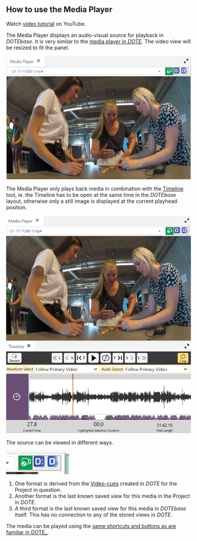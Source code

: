 ## How to use the Media Player

Watch [video tutorial](https://www.youtube.com/watch?v=w8DEAE_azc8) on YouTube.

The Media Player displays an audio-visual source for playback in _DOTEbase_.
It is very similar to the [media player in _DOTE_](https://bigsoftvideo.github.io/DOTE/play.html).
The video view will be resized to fit the panel.

[![Media player](images/mediaplayer/player.png)](images/mediaplayer/player.png)

The Media Player only plays back media in combination with the [Timeline](timeline.md) tool, ie. the Timeline has to be open at the same time in the _DOTEbase_ layout, otherwise only a still image is displayed at the current playhead position.

[![Media player](images/mediaplayer/player-timeline.png)](images/mediaplayer/player-timeline.png)

The source can be viewed in different ways.

[![Media player views](images/mediaplayer/player-views.png)](images/mediaplayer/player-views.png)

1. One format is derived from the [Video-cues](https://bigsoftvideo.github.io/DOTE/cues.html) created in _DOTE_ for the Project in question.
2. Another format is the last known saved view for this media in the Project in _DOTE_.
3. A third format is the last known saved view for this media in _DOTEbase_ itself.
This has no connection to any of the stored views in _DOTE_.

The media can be played using the [same shortcuts and buttons as are familiar in DOTE_](https://bigsoftvideo.github.io/DOTE/play.html).
